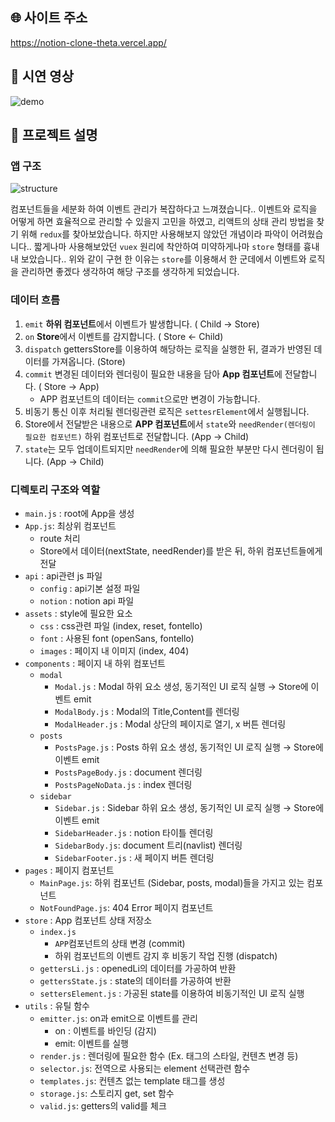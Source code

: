 ## 🌐 사이트 주소
https://notion-clone-theta.vercel.app/

## 🎥 시연 영상

![demo](https://user-images.githubusercontent.com/47546413/132133257-d0abc8cb-35d0-4de8-925a-5059ae586953.gif)

<!--
  템플릿은 아직 PR 작성이 익숙하지 않으신 분들을 위해서 제공하는 가이드입니다!
  리뷰어 또는 이 PR을 보게 될 다른 사람들이 이 PR을 보는데 참고할 수 있는 내용이 있다면 포함해서 작성해주시면 됩니다.
-->

## 📌 프로젝트 설명 <!-- 어떤 걸 만들었는지 대략적으로 설명해주세요 -->

### 앱 구조

![structure](https://user-images.githubusercontent.com/47546413/132133273-5a44bbb5-d835-4f9b-baa9-288e8a7bce57.jpeg)

컴포넌트들을 세분화 하여 이벤트 관리가 복잡하다고 느껴졌습니다..
이벤트와 로직을 어떻게 하면 효율적으로 관리할 수 있을지 고민을 하였고,
리액트의 상태 관리 방법을 찾기 위해 `redux`를 찾아보았습니다. 하지만 사용해보지 않았던 개념이라 파악이 어려웠습니다..
짧게나마 사용해보았던 `vuex` 원리에 착안하여 미약하게나마 `store` 형태를 흉내 내 보았습니다..
위와 같이 구현 한 이유는 `store`를 이용해서 한 군데에서 이벤트와 로직을 관리하면 좋겠다 생각하여 해당 구조를 생각하게 되었습니다.

### 데이터 흐름

1. `emit` **하위 컴포넌트**에서 이벤트가 발생합니다. ( Child → Store)
2. `on` **Store**에서 이벤트를 감지합니다. ( Store ← Child)
3. `dispatch` gettersStore를 이용하여 해당하는 로직을 실행한 뒤, 결과가 반영된 데이터를 가져옵니다. (Store)
4. `commit`  변경된 데이터와 렌더링이 필요한 내용을 담아 **App 컴포넌트**에 전달합니다. ( Store → App)
   - APP 컴포넌트의 데이터는 `commit`으로만 변경이 가능합니다.
5. 비동기 통신 이후 처리될 렌더링관련 로직은 `settesrElement`에서 실행됩니다.
6. Store에서 전달받은 내용으로 **APP 컴포넌트**에서 `state`와 `needRender(렌더링이 필요한 컴포넌트)` 하위 컴포넌트로 전달합니다. (App → Child)
7. `state`는 모두 업데이트되지만 `needRender`에 의해 필요한 부분만 다시 렌더링이 됩니다. (App → Child)

### 디렉토리 구조와 역할

- `main.js` : root에 App을 생성
- `App.js`: 최상위 컴포넌트
  - route 처리
  - Store에서 데이터(nextState, needRender)를 받은 뒤, 하위 컴포넌트들에게 전달
- `api` : api관련 js 파일
  - `config` : api기본 설정 파일
  - `notion` : notion api 파일
- `assets` : style에 필요한 요소
  - `css` : css관련 파일 (index, reset, fontello)
  - `font` : 사용된 font (openSans, fontello)
  - `images` : 페이지 내 이미지 (index, 404)
- `components` : 페이지 내 하위 컴포넌트
  - `modal`
    - `Modal.js` : Modal 하위 요소 생성, 동기적인 UI 로직 실행 → Store에 이벤트 emit
    - `ModalBody.js` : Modal의 Title,Content를 렌더링
    - `ModalHeader.js` : Modal 상단의 페이지로 열기, x 버튼 렌더링
  - `posts`
    - `PostsPage.js` : Posts 하위 요소 생성, 동기적인 UI 로직 실행 → Store에 이벤트 emit
    - `PostsPageBody.js` : document 렌더링
    - `PostsPageNoData.js` : index 렌더링
  - `sidebar`
    - `Sidebar.js` : Sidebar 하위 요소 생성, 동기적인 UI 로직 실행 → Store에 이벤트 emit
    - `SidebarHeader.js` : notion 타이틀 렌더링
    - `SidebarBody.js`: document 트리(navlist) 렌더링
    - `SidebarFooter.js` : 새 페이지 버튼 렌더링
- `pages` : 페이지 컴포넌트
  - `MainPage.js`: 하위 컴포넌트 (Sidebar, posts, modal)들을 가지고 있는 컴포넌트
  - `NotFoundPage.js`: 404 Error 페이지 컴포넌트
- `store` : App 컴포넌트 상태 저장소
  - `index.js`
    - `APP`컴포넌트의 상태 변경 (commit)
    - 하위 컴포넌트의 이벤트 감지 후 비동기 작업 진행 (dispatch)
  - `gettersLi.js` : openedLi의 데이터를 가공하여 반환
  - `gettersState.js` : state의 데이터를 가공하여 반환
  - `settersElement.js` : 가공된 state를 이용하여 비동기적인 UI 로직 실행
- `utils` : 유틸 함수
  - `emitter.js`: on과 emit으로 이벤트를 관리
    - on : 이벤트를 바인딩 (감지)
    - emit: 이벤트를 실행
  - `render.js` : 렌더링에 필요한 함수 (Ex. 태그의 스타일, 컨텐츠 변경 등)
  - `selector.js`: 전역으로 사용되는 element 선택관련 함수
  - `templates.js`: 컨텐츠 없는 template 태그를 생성
  - `storage.js`: 스토리지 get, set 함수
  - `valid.js`: getters의 valid를 체크

